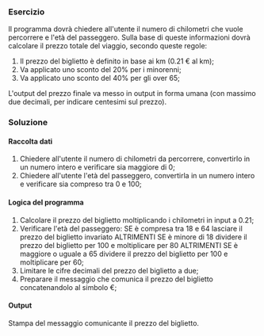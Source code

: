 ### Esercizio
Il programma dovrà chiedere all'utente il numero di chilometri che vuole percorrere e l'età del passeggero.
Sulla base di queste informazioni dovrà calcolare il prezzo totale del viaggio, secondo queste regole:

1. Il prezzo del biglietto è definito in base ai km (0.21 € al km);
2. Va applicato uno sconto del 20% per i minorenni;
3. Va applicato uno sconto del 40% per gli over 65;

L'output del prezzo finale va messo in output in forma umana (con massimo due decimali, per indicare centesimi sul prezzo).

### Soluzione

#### Raccolta dati
1. Chiedere all'utente il numero di chilometri da percorrere, convertirlo in un numero intero e verificare sia maggiore di 0;
2. Chiedere all'utente l'età del passeggero, convertirla in un numero intero e verificare sia compreso tra 0 e 100;

#### Logica del programma
1. Calcolare il prezzo del biglietto moltiplicando i chilometri in input a 0.21;
2. Verificare l'età del passeggero:
SE è compresa tra 18 e 64
lasciare il prezzo del biglietto invariato
ALTRIMENTI SE è minore di 18
dividere il prezzo del biglietto per 100 e moltiplicare per 80
ALTRIMENTI SE è maggiore o uguale a 65
dividere il prezzo del biglietto per 100 e moltiplicare per 60;
3. Limitare le cifre decimali del prezzo del biglietto a due;
4. Preparare il messaggio che comunica il prezzo del biglietto concatenandolo al simbolo €;

#### Output
Stampa del messaggio comunicante il prezzo del biglietto.